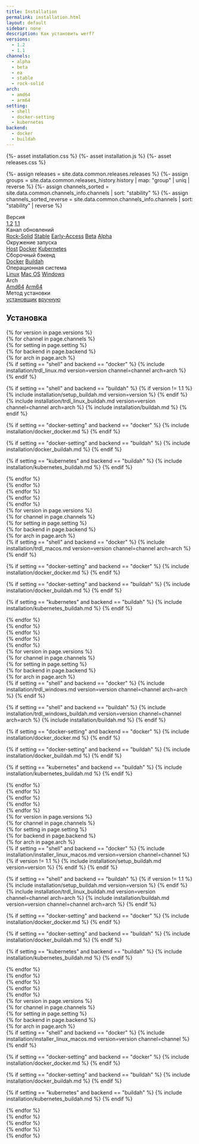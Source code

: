 ```yaml
---
title: Installation
permalink: installation.html
layout: default
sidebar: none
description: Как установить werf?
versions:
  - 1.2
  - 1.1
channels:
  - alpha
  - beta
  - ea
  - stable
  - rock-solid
arch:
  - amd64
  - arm64
setting:
  - shell
  - docker-setting
  - kubernetes
backend:
  - docker
  - buildah
---
```

{%- asset installation.css %}
{%- asset installation.js %}
{%- asset releases.css %}

{%- assign releases = site.data.common.releases.releases %}
{%- assign groups = site.data.common.releases_history.history | map: "group" | uniq | reverse %}
{%- assign channels_sorted = site.data.common.channels_info.channels | sort: "stability" %}
{%- assign channels_sorted_reverse = site.data.common.channels_info.channels | sort: "stability" | reverse  %}

<div class="page__container page_installation">
  <div class="installation-selector-row">
    <div class="installation-selector">
      <div id="installation__version" class="installation-selector__title">Версия
        <span title="werf использует семантическое версионирование. <a href='/about/backward_compatibility.html' class='installation__release-channels--link'>Узнать подробнее</a>"></span>
      </div>
      <div class="tabs tabs_simple_condensed">
        <a href="javascript:void(0)" class="tabs__btn"
          data-install-tab-group="version" data-install-tab="1.2">1.2</a>
        <a href="javascript:void(0)" class="tabs__btn"
          data-install-tab-group="version" data-install-tab="1.1">1.1</a>
      </div>
    </div><!-- /selector -->
    <div class="installation-selector">
      <div id="installation__release-channels" class="installation-selector__title">Канал обновлений
        <span title="Все изменения в werf проходят через цепочку каналов обновлений. <a href='/about/release_channels.html' class='installation__release-channels--link'>Узнать подробнее</a>"></span>
      </div>
      <div class="tabs tabs_simple_condensed">
        <a href="javascript:void(0)" class="tabs__btn"
          data-install-tab-group="channel" data-install-tab="rock-solid">Rock-Solid</a>
        <a href="javascript:void(0)" class="tabs__btn"
          data-install-tab-group="channel" data-install-tab="stable">Stable</a>
        <a href="javascript:void(0)" class="tabs__btn"
          data-install-tab-group="channel" data-install-tab="ea">Early-Access</a>
        <a href="javascript:void(0)" class="tabs__btn"
          data-install-tab-group="channel" data-install-tab="beta">Beta</a>
        <a href="javascript:void(0)" class="tabs__btn"
          data-install-tab-group="channel" data-install-tab="alpha">Alpha</a>
      </div>
    </div><!-- /selector -->
  </div><!-- /selector-row -->
  <div class="installation-selector-row">
    <div class="installation-selector">
      <div class="installation-selector__title">Окружение запуска</div>
        <div class="tabs tabs_simple_condensed">
          <a href="javascript:void(0)" class="tabs__btn"
          data-install-tab-group="setting" data-install-tab="shell">Host</a>
          <a href="javascript:void(0)" class="tabs__btn"
          data-install-tab-group="setting" data-install-tab="docker-setting">Docker</a>
          <a href="javascript:void(0)" class="tabs__btn"
          data-install-tab-group="setting" data-install-tab="kubernetes">Kubernetes</a>
        </div>
    </div>
    <div class="installation-selector">
      <div class="installation-selector__title">Сборочный бэкенд</div>
      <div class="tabs tabs_simple_condensed">
        <a href="javascript:void(0)" class="tabs__btn"
          data-install-tab-group="backend" data-install-tab="docker">Docker</a>
        <a href="javascript:void(0)" class="tabs__btn"
          data-install-tab-group="backend" data-install-tab="buildah">Buildah</a>
      </div>
    </div>
  </div><!-- /selector-row -->
  <div class="installation-selector-row">
    <div class="installation-selector">
      <div class="installation-selector__title">Операционная система</div>
      <div class="tabs tabs_simple_condensed">
        <a href="javascript:void(0)" class="tabs__btn"
          data-install-tab-group="os" data-install-tab="linux">Linux</a>
        <a href="javascript:void(0)" class="tabs__btn"
          data-install-tab-group="os" data-install-tab="macos">Mac OS</a>
        <a href="javascript:void(0)" class="tabs__btn"
          data-install-tab-group="os" data-install-tab="windows">Windows</a>
      </div>
    </div><!-- /selector -->
    <div class="installation-selector">
      <div class="installation-selector__title">Arch</div>
      <div class="tabs tabs_simple_condensed">
        <a href="javascript:void(0)" class="tabs__btn"
          data-install-tab-group="arch" data-install-tab="amd64">Amd64</a>
        <a href="javascript:void(0)" class="tabs__btn"
          data-install-tab-group="arch" data-install-tab="arm64">Arm64</a>
      </div>
    </div><!-- /selector -->
    <div class="installation-selector">
      <div class="installation-selector__title">Метод установки</div>
      <div class="tabs tabs_simple_condensed">
        <a href="javascript:void(0)" class="tabs__btn"
          data-install-tab-group="method" data-install-tab="installer">установщик</a>
        <a href="javascript:void(0)" class="tabs__btn"
          data-install-tab-group="method" data-install-tab="manually">вручную</a>
      </div>
    </div><!-- /selector -->
  </div><!-- /selector-row -->

  <div class="installation-instruction">
    <div class="docs">
      <h2 id="установка-werf">Установка</h2>
      <div class="installation-instruction__tab-content" data-install-content-group="method" data-install-content="manually">
        <div class="installation-instruction__tab-content" data-install-content-group="os" data-install-content="linux">
          {% for version in page.versions %}
          <div class="installation-instruction__tab-content" data-install-content-group="version" data-install-content="{{ version }}">
            {% for channel in page.channels %}
            <div class="installation-instruction__tab-content" data-install-content-group="channel" data-install-content="{{ channel }}">
              {% for setting in page.setting %}
                <div class="installation-instruction__tab-content" data-install-content-group="setting" data-install-content="{{ setting }}">
                  {% for backend in page.backend %}
                    <div class="installation-instruction__tab-content" data-install-content-group="backend" data-install-content="{{ backend }}">
                      {% for arch in page.arch %}
                        <div class="installation-instruction__tab-content" data-install-content-group="arch" data-install-content="{{ arch }}">
<div markdown="1">
{% if setting == "shell" and backend == "docker" %}
{% include installation/trdl_linux.md version=version channel=channel arch=arch %}
{% endif %}

{% if setting == "shell" and backend == "buildah" %}
{% if version != 1.1 %}
{% include installation/setup_buildah.md version=version %}
{% endif %}
{% include installation/trdl_linux_buildah.md version=version channel=channel arch=arch %}
{% include installation/buildah.md %}
{% endif %}

{% if setting == "docker-setting" and backend == "docker" %}
{% include installation/docker_docker.md %}
{% endif %}

{% if setting == "docker-setting" and backend == "buildah" %}
{% include installation/docker_buildah.md %}
{% endif %}

{% if setting == "kubernetes" and backend == "buildah" %}
{% include installation/kubernetes_buildah.md %}
{% endif %}
</div>
                  </div>
                  {% endfor %}
                </div>
                {% endfor %}
              </div>
              {% endfor %}
            </div>
            {% endfor %}
          </div>
          {% endfor %}
        </div><!-- /os -->
        <div class="installation-instruction__tab-content" data-install-content-group="os" data-install-content="macos">
          {% for version in page.versions %}
          <div class="installation-instruction__tab-content" data-install-content-group="version" data-install-content="{{ version }}">
            {% for channel in page.channels %}
            <div class="installation-instruction__tab-content" data-install-content-group="channel" data-install-content="{{ channel }}">
              {% for setting in page.setting %}
                <div class="installation-instruction__tab-content" data-install-content-group="setting" data-install-content="{{ setting }}">
                  {% for backend in page.backend %}
                    <div class="installation-instruction__tab-content" data-install-content-group="backend" data-install-content="{{ backend }}">
                      {% for arch in page.arch %}
                        <div class="installation-instruction__tab-content" data-install-content-group="arch" data-install-content="{{ arch }}">
<div markdown="1">
{% if setting == "shell" and backend == "docker" %}
{% include installation/trdl_macos.md version=version channel=channel arch=arch %}
{% endif %}

{% if setting == "docker-setting" and backend == "docker" %}
{% include installation/docker_docker.md %}
{% endif %}

{% if setting == "docker-setting" and backend == "buildah" %}
{% include installation/docker_buildah.md %}
{% endif %}

{% if setting == "kubernetes" and backend == "buildah" %}
{% include installation/kubernetes_buildah.md %}
{% endif %}
</div>
                  </div>
                  {% endfor %}
                </div>
                {% endfor %}
              </div>
              {% endfor %}
            </div>
            {% endfor %}
          </div>
          {% endfor %}
        </div><!-- /os -->
        <div class="installation-instruction__tab-content" data-install-content-group="os" data-install-content="windows">
          {% for version in page.versions %}
          <div class="installation-instruction__tab-content" data-install-content-group="version" data-install-content="{{ version }}">
            {% for channel in page.channels %}
            <div class="installation-instruction__tab-content" data-install-content-group="channel" data-install-content="{{ channel }}">
              {% for setting in page.setting %}
                <div class="installation-instruction__tab-content" data-install-content-group="setting" data-install-content="{{ setting }}">
                  {% for backend in page.backend %}
                    <div class="installation-instruction__tab-content" data-install-content-group="backend" data-install-content="{{ backend }}">
                      {% for arch in page.arch %}
                        <div class="installation-instruction__tab-content" data-install-content-group="arch" data-install-content="{{ arch }}">
<div markdown="1">
{% if setting == "shell" and backend == "docker" %}
{% include installation/trdl_windows.md version=version channel=channel arch=arch %}
{% endif %}

{% if setting == "shell" and backend == "buildah" %}
{% include installation/trdl_windows_buildah.md version=version channel=channel arch=arch %}
{% include installation/buildah.md %}
{% endif %}

{% if setting == "docker-setting" and backend == "docker" %}
{% include installation/docker_docker.md %}
{% endif %}

{% if setting == "docker-setting" and backend == "buildah" %}
{% include installation/docker_buildah.md %}
{% endif %}

{% if setting == "kubernetes" and backend == "buildah" %}
{% include installation/kubernetes_buildah.md %}
{% endif %}
</div>
                  </div>
                  {% endfor %}
                </div>
                {% endfor %}
              </div>
              {% endfor %}
            </div>
            {% endfor %}
          </div>
          {% endfor %}
        </div><!-- /os -->
      </div><!-- /method -->
      <div class="installation-instruction__tab-content" data-install-content-group="method" data-install-content="installer">
        <div class="installation-instruction__tab-content" data-install-content-group="os" data-install-content="linux">
          {% for version in page.versions %}
          <div class="installation-instruction__tab-content" data-install-content-group="version" data-install-content="{{ version }}">
              {% for channel in page.channels %}
              <div class="installation-instruction__tab-content" data-install-content-group="channel" data-install-content="{{ channel }}">
                {% for setting in page.setting %}
                <div class="installation-instruction__tab-content" data-install-content-group="setting" data-install-content="{{ setting }}">
                  {% for backend in page.backend %}
                    <div class="installation-instruction__tab-content" data-install-content-group="backend" data-install-content="{{ backend }}">
                      {% for arch in page.arch %}
                        <div class="installation-instruction__tab-content" data-install-content-group="arch" data-install-content="{{ arch }}">
<div markdown="1">
{% if setting == "shell" and backend == "docker" %}
{% include installation/installer_linux_macos.md version=version channel=channel %}
{% if version != 1.1 %}
{% include installation/setup_buildah.md version=version %}
{% endif %}
{% endif %}

{% if setting == "shell" and backend == "buildah" %}
{% if version != 1.1 %}
{% include installation/setup_buildah.md version=version %}
{% endif %}
{% include installation/trdl_linux_buildah.md version=version channel=channel arch=arch %}
{% include installation/buildah.md version=version channel=channel arch=arch %}
{% endif %}

{% if setting == "docker-setting" and backend == "docker" %}
{% include installation/docker_docker.md %}
{% endif %}

{% if setting == "docker-setting" and backend == "buildah" %}
{% include installation/docker_buildah.md %}
{% endif %}

{% if setting == "kubernetes" and backend == "buildah" %}
{% include installation/kubernetes_buildah.md %}
{% endif %}
</div>
                    </div>
                    {% endfor %}
                  </div>
                  {% endfor %}
                </div>
                {% endfor %}
              </div>
              {% endfor %}
          </div>
          {% endfor %}
        </div>
        <div class="installation-instruction__tab-content" data-install-content-group="os" data-install-content="macos">
          {% for version in page.versions %}
          <div class="installation-instruction__tab-content" data-install-content-group="version" data-install-content="{{ version }}">
              {% for channel in page.channels %}
              <div class="installation-instruction__tab-content" data-install-content-group="channel" data-install-content="{{ channel }}">
                {% for setting in page.setting %}
                <div class="installation-instruction__tab-content" data-install-content-group="setting" data-install-content="{{ setting }}">
                  {% for backend in page.backend %}
                    <div class="installation-instruction__tab-content" data-install-content-group="backend" data-install-content="{{ backend }}">
                      {% for arch in page.arch %}
                        <div class="installation-instruction__tab-content" data-install-content-group="arch" data-install-content="{{ arch }}">
<div markdown="1">
{% if setting == "shell" and backend == "docker" %}
{% include installation/installer_linux_macos.md version=version channel=channel %}
{% endif %}

{% if setting == "docker-setting" and backend == "docker" %}
{% include installation/docker_docker.md %}
{% endif %}

{% if setting == "docker-setting" and backend == "buildah" %}
{% include installation/docker_buildah.md %}
{% endif %}

{% if setting == "kubernetes" and backend == "buildah" %}
{% include installation/kubernetes_buildah.md %}
{% endif %}
</div>
                    </div>
                    {% endfor %}
                  </div>
                  {% endfor %}
                </div>
                {% endfor %}
              </div>
              {% endfor %}
          </div>
          {% endfor %}
        </div>
      </div>
    </div>
  </div>
</div>
